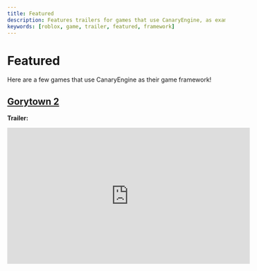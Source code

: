 ```yaml
---
title: Featured
description: Features trailers for games that use CanaryEngine, as example projects
keywords: [roblox, game, trailer, featured, framework]
---
```


# Featured

Here are a few games that use CanaryEngine as their game framework!

## [Gorytown 2](https://www.roblox.com/games/13722842264/Gorytown-2)

**Trailer:**

<iframe width="560" height="315" src="https://www.youtube.com/embed/tADi0w3OKy8?controls=0" title="YouTube video player" frameborder="0" allow="accelerometer; autoplay; clipboard-write; encrypted-media; gyroscope; picture-in-picture; web-share" allowfullscreen></iframe>
